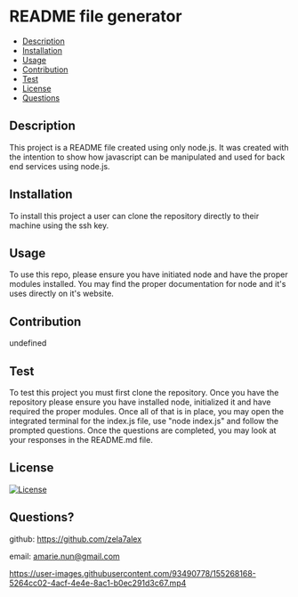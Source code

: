 # README file generator

* [Description](#Description)
* [Installation](#Installation)
* [Usage](#Usage)
* [Contribution](#Contribution)
* [Test](#Test)
* [License](#License)
* [Questions](#Questions)
    
## Description
This project is a README file created using only node.js. It was created with the intention to show how javascript can be manipulated and used for back end services using node.js.

## Installation
To install this project a user can clone the repository directly to their machine using the ssh key.

## Usage
To use this repo, please ensure you have initiated node and have the proper modules installed. You may find the proper documentation for node and it's uses directly on it's website.

## Contribution
undefined

## Test
To test this project you must first clone the repository. Once you have the repository please ensure you have installed node, initialized it and have required the proper modules. Once all of that is in place, you may open the integrated terminal for the index.js file, use "node index.js" and follow the prompted questions. Once the questions are completed, you may look at your responses in the README.md file. 

## License
[![License](https://img.shields.io/badge/License-MIT-blue.svg)](https://opensource.org/licenses/MIT)
    
## Questions?
    
github: https://github.com/zela7alex

email: amarie.nun@gmail.com



https://user-images.githubusercontent.com/93490778/155268168-5264cc02-4acf-4e4e-8ac1-b0ec291d3c67.mp4

